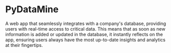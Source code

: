 # PyDataMine
A web app that seamlessly integrates with a company's database, providing users with real-time access to critical data. This means that as soon as new information is added or updated in the database, it instantly reflects on the app, ensuring users always have the most up-to-date insights and analytics at their fingertips.
